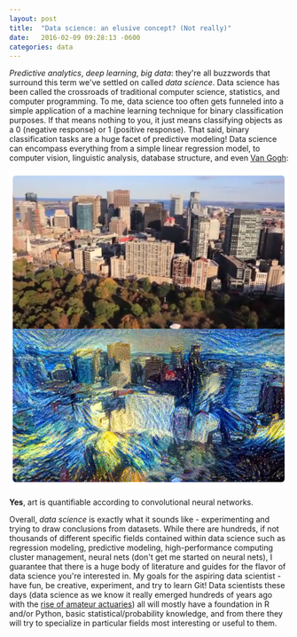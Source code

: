 ```yaml
---
layout: post
title:  "Data science: an elusive concept? (Not really)"
date:   2016-02-09 09:28:13 -0600
categories: data
---
```



_Predictive analytics_, _deep learning_, _big data_: they're all buzzwords that surround this term we've settled on called _data science_. Data science has been called the crossroads of traditional computer science, statistics, and computer programming. To me, data science too often gets funneled into a simple application of a machine learning technique for binary classification purposes. If that means nothing to you, it just means classifying objects as a 0 (negative response) or 1 (positive response). That said, binary classification tasks are a huge facet of predictive modeling! Data science can encompass everything from a simple linear regression model, to computer vision, linguistic analysis, database structure, and even [Van Gogh][deep_learning_article]:

<img src = "https://raw.githubusercontent.com/FrankFineis/FrankFineis.github.io/master/images/van_gogh_screenshot.png" class = "inline"/>

**Yes**, art is quantifiable according to convolutional neural networks.

Overall, _data science_ is exactly what it sounds like - experimenting and trying to draw conclusions from datasets. While there are hundreds, if not thousands of different specific fields contained within data science such as regression modeling, predictive modeling, high-performance computing cluster management, neural nets (don't get me started on neural nets), I guarantee that there is a huge body of literature and guides for the flavor of data science you're interested in. My goals for the aspiring data scientist - have fun, be creative, experiment, and try to learn Git! Data scientists these days (data science as we know it really emerged hundreds of years ago with the [rise of amateur actuaries][wiki_article]) all will mostly have a foundation in R and/or Python, basic statistical/probability knowledge, and from there they will try to specialize in particular fields most interesting or useful to them.


<!-- cool: include links at the end of your post... -->

[deep_learning_article]: http://www.anishathalye.com/2015/12/19/an-ai-that-can-mimic-any-artist/
[wiki_article]: https://en.wikipedia.org/wiki/Actuary#Need_for_insurance


